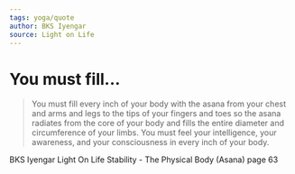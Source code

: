 ```yaml
---
tags: yoga/quote
author: BKS Iyengar
source: Light on Life
---
```


# You must fill...

> You must fill every inch of your body with the asana from your chest and arms and legs to the tips of your fingers and toes so the asana radiates from the core of your body and fills the entire diameter and circumference of your limbs.  You must feel your intelligence, your awareness, and your consciousness in every inch of your body.

BKS Iyengar
Light On Life
Stability - The Physical Body (Asana) 
page 63



